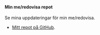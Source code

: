 #### Min me/redovisa repot

Se mina uppdateringar för min me/redovisa.

* [Mitt repot på GitHub](https://github.com/sszu/designv2).

